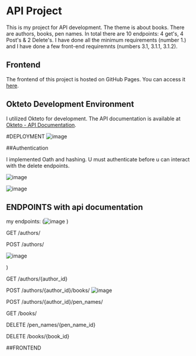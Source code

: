 # API Project
This is my project for API development. The theme is about books. There are authors, books, pen names. In total there are 10 endpoints: 4 get's, 4 Post's & 2 Delete's. I have done all the minimum requirements (number 1.) and I have done a few front-end requiremnts (numbers 3.1, 3.1.1, 3.1.2).

## Frontend

The frontend of this project is hosted on GitHub Pages. You can access it [here](https://api-development-eind-frontend.netlify.app/).

## Okteto Development Environment

I utilized Okteto for development. The API documentation is available at [Okteto - API Documentation]([https://api-development-eind-frontend.netlify.app/](https://useritem-api-service-eindproject-baisangur-dudayev.cloud.okteto.net/docs#/)).

#DEPLOYMENT
![image](https://github.com/Baisangur-Dudayev/API-development-eind-project/assets/113896223/92d38986-2e21-4c05-bab3-32817a5e615d)



##Authentication

I implemented Oath and hashing. U must authenticate before u can interact with the delete endpoints.

![image](https://github.com/Baisangur-Dudayev/API-development-basis-project/assets/113896223/8a5b6a27-75ad-4fe3-a387-d0d0096b3be3)


![image](https://github.com/Baisangur-Dudayev/API-development-basis-project/assets/113896223/954fb833-ebb8-4920-b95e-3abb69159ed5)



## ENDPOINTS with api documentation
my endpoints:
(![image](https://github.com/Baisangur-Dudayev/API-development-eind-project/assets/113896223/e9075a19-db2a-49b0-a5f3-a3bfc1efd36c)
)


GET /authors/




POST /authors/ 

![image](https://github.com/Baisangur-Dudayev/API-development-eind-project/assets/113896223/b932f7ab-f827-4471-869c-98367f2f1ac2)


)


GET /authors/{author_id}




POST /authors/{author_id}/books/
![image](https://github.com/Baisangur-Dudayev/API-development-eind-project/assets/113896223/272b11c1-29f2-4f11-963e-7030f5c0f8e7)


POST /authors/{author_id}/pen_names/


GET /books/



DELETE
/pen_names/{pen_name_id}


DELETE /books/{book_id}



##FRONTEND

